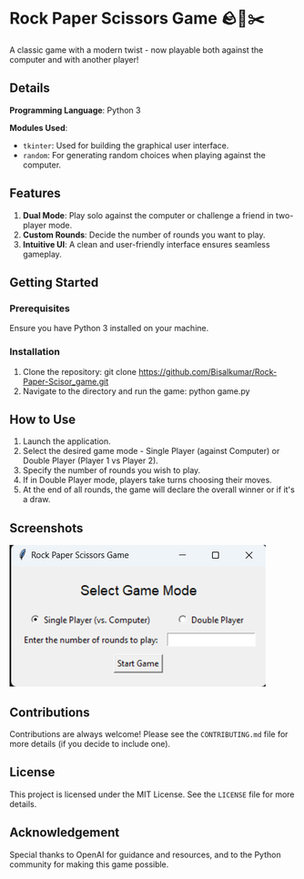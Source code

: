 # Rock Paper Scissors Game 🪨📄✂️

A classic game with a modern twist - now playable both against the computer and with another player!

## Details

**Programming Language**: Python 3

**Modules Used**:
- `tkinter`: Used for building the graphical user interface.
- `random`: For generating random choices when playing against the computer.

## Features

1. **Dual Mode**: Play solo against the computer or challenge a friend in two-player mode.
2. **Custom Rounds**: Decide the number of rounds you want to play.
3. **Intuitive UI**: A clean and user-friendly interface ensures seamless gameplay.

## Getting Started

### Prerequisites

Ensure you have Python 3 installed on your machine. 

### Installation

1. Clone the repository: git clone https://github.com/Bisalkumar/Rock-Paper-Scisor_game.git
2. Navigate to the directory and run the game: python game.py


## How to Use

1. Launch the application.
2. Select the desired game mode - Single Player (against Computer) or Double Player (Player 1 vs Player 2).
3. Specify the number of rounds you wish to play.
4. If in Double Player mode, players take turns choosing their moves.
5. At the end of all rounds, the game will declare the overall winner or if it's a draw.

## Screenshots

![game.png](game.png)

## Contributions

Contributions are always welcome! Please see the `CONTRIBUTING.md` file for more details (if you decide to include one).

## License

This project is licensed under the MIT License. See the `LICENSE` file for more details.

## Acknowledgement

Special thanks to OpenAI for guidance and resources, and to the Python community for making this game possible.


